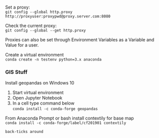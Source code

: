 Set a proxy:  
`git config --global http.proxy http://proxyuser:proxypwd@proxy.server.com:8080`

Check the current proxy:  
`git config --global --get http.proxy`

Proxies can also be set through Environment Variables as a Variable and Value for a user.

Create a virtual environment  
`conda create -n testenv python=3.x anaconda`  

### GIS Stuff
Install geopandas on Windows 10  
1. Start virtual environment  
2. Open Jupyter Notebook  
3. In a cell type command below  
`conda install -c conda-forge geopandas`

From Anaconda Prompt or bash install contextily for base map  
`conda install -c conda-forge/label/cf201901 contextily`

`back-ticks around`
